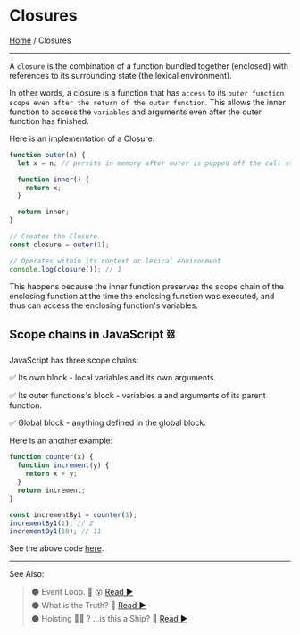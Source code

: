 # **Closures**

[Home](../README.md) / Closures

---

A `closure` is the combination of a function bundled together (enclosed) with references to its surrounding state (the lexical environment).

In other words, a closure is a function that has `access` to its `outer function scope even after the return of the outer function`. This allows the inner function to access the `variables` and arguments even after the outer function has finished.

Here is an implementation of a Closure:

```js
function outer(n) {
  let x = n; // persits in memory after outer is popped off the call stack

  function inner() {
    return x;
  }

  return inner;
}

// Creates the Closure.
const closure = outer(1);

// Operates within its context or lexical environment
console.log(closure()); // 1
```

This happens because the inner function preserves the scope chain of the enclosing function at the time the enclosing function was executed, and thus can access the enclosing function's variables.

## **Scope chains in JavaScript ⛓️**

JavaScript has three scope chains:

✅ Its own block - local variables and its own arguments.

✅ Its outer functions's block - variables a and arguments of its parent function.

✅ Global block - anything defined in the global block.

Here is an another example:

```js
function counter(x) {
  function increment(y) {
    return x + y;
  }
  return increment;
}

const incrementBy1 = counter(1);
incrementBy1(1); // 2
incrementBy1(10); // 11
```

See the above code [here](../scripts/closures.js).

---

See Also:

> ⚫ Event Loop. 🔁 😵 [ Read ▶ ](./event-loop.md)  
> ⚫ What is the Truth? 🤥 [ Read ▶ ](./what-is-the-truth.md)  
> ⚫ Hoisting 🏴‍☠️ ? ...is this a Ship? 🤨 [ Read ▶ ](./hoisting.md)

